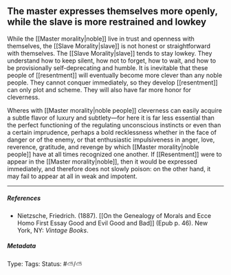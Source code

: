 ## The master expresses themselves more openly, while the slave is more restrained and lowkey # 

While the [[Master morality|noble]] live in trust and openness with themselves, the [[Slave Morality|slave]] is not honest or straightforward with themselves. The [[Slave Morality|slave]] tends to stay lowkey. They understand how to keep silent, how not to forget, how to wait, and how to be provisionally self-deprecating and humble. It is inevitable that these people of [[resentment]] will eventually become more clever than any noble people. They cannot conquer immediately, so they develop [[resentment]] can only plot and scheme. They will also have far more honor for cleverness. 

Wheres with [[Master morality|noble people]] cleverness can easily acquire a subtle flavor of luxury and subtlety—for here it is far less essential than the perfect functioning of the regulating unconscious instincts or even than a certain imprudence, perhaps a bold recklessness whether in the face of danger or of the enemy, or that enthusiastic impulsiveness in anger, love, reverence, gratitude, and revenge by which [[Master morality|noble people]] have at all times recognized one another. If [[Resentment]] were to appear in the [[Master morality|noble]], then it would be expressed immediately, and therefore does not slowly poison: on the other hand, it may fail to appear at all in weak and impotent.

___

##### References

- Nietzsche, Friedrich. (1887). [[On the Genealogy of Morals and Ecce Homo First Essay Good and Evil Good and Bad]] (Epub p. 46). New York, NY: _Vintage Books_.

##### Metadata

Type: 
Tags:
Status: #⛅️/⛅️
